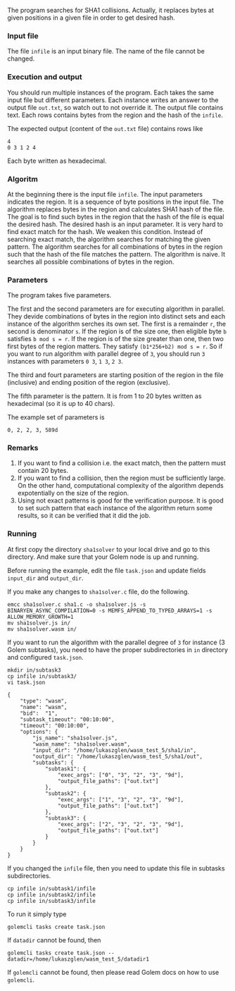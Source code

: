 The program searches for SHA1 collisions. Actually, it replaces bytes at given positions in a given file in order to get desired hash.

### Input file

The file `infile` is an input binary file. The name of the file cannot be changed. 

### Execution and output

You should run multiple instances of the program. Each takes the same input file but different parameters. Each instance writes an answer to the output file `out.txt`, so watch out to not override it. The output file contains text. Each rows contains bytes from the region and the hash of the `infile`.

The expected output (content of the `out.txt` file) contains rows like

```
4
0 3 1 2 4
```

Each byte written as hexadecimal.

### Algoritm

At the beginning there is the input file `infile`. The input parameters indicates the region. It is a sequence of byte positions in the input file. The algorithm replaces bytes in the region and calculates SHA1 hash of the file. The goal is to find such bytes in the region that the hash of the file is equal the desired hash. The desired hash is an input parameter.
It is very hard to find exact match for the hash. We weaken this condition. Instead of searching exact match, the algorithm searches for matching the given pattern. The algorithm searches for all combinations of bytes in the region such that the hash of the file matches the pattern.
The algorithm is naive. It searches all possible combinations of bytes in the region.

### Parameters

The program takes five parameters. 

The first and the second parameters are for executing algorithm in parallel. They devide combinations of bytes in the region into distinct sets and each instance of the algorithm serches its own set. The first is a remainder `r`, the second is denominator `s`. If the region is of the size one, then eligible byte `b` satisfies `b mod s = r`. If the region is of the size greater than one, then two first bytes of the region matters. They satisfy `(b1*256+b2) mod s = r`. So if you want to run algorithm with parallel degree of `3`, you should run `3` instances with parameters `0 3`, `1 3`, `2 3`.

The third and fourt parameters are starting position of the region in the file (inclusive) and ending position of the region (exclusive).

The fifth parameter is the pattern. It is from 1 to 20 bytes written as hexadecimal (so it is up to 40 chars).

The example set of parameters is

```
0, 2, 2, 3, 589d
```

### Remarks

1. If you want to find a collision i.e. the exact match, then the pattern must contain 20 bytes.
2. If you want to find a collision, then the region must be sufficiently large. On the other hand, computational complexity of the algorithm depends expotentially on the size of the region.
3. Using not exact patterns is good for the verification purpose. It is good to set such pattern that each instance of the algorithm return some results, so it can be verified that it did the job.

### Running

At first copy the directory `sha1solver` to your local drive and go to this directory. And make sure that your Golem node is up and running.

Before running the example, edit the file `task.json` and update fields `input_dir` and `output_dir`.

If you make any changes to `sha1solver.c` file, do the following.

```
emcc sha1solver.c sha1.c -o sha1solver.js -s BINARYEN_ASYNC_COMPILATION=0 -s MEMFS_APPEND_TO_TYPED_ARRAYS=1 -s ALLOW_MEMORY_GROWTH=1
mv sha1solver.js in/
mv sha1solver.wasm in/
```

If you want to run the algorithm with the parallel degree of `3` for instance (3 Golem subtasks), you need to have the proper subdirectories in `in` directory and configured `task.json`. 

```
mkdir in/subtask3
cp infile in/subtask3/
vi task.json
```

```
{
    "type": "wasm",
    "name": "wasm",
    "bid":  "1",
    "subtask_timeout": "00:10:00",
    "timeout": "00:10:00",
    "options": {
        "js_name": "sha1solver.js",
        "wasm_name": "sha1solver.wasm",
        "input_dir": "/home/lukaszglen/wasm_test_5/sha1/in",
        "output_dir": "/home/lukaszglen/wasm_test_5/sha1/out",
        "subtasks": {
            "subtask1": {
                "exec_args": ["0", "3", "2", "3", "9d"],
                "output_file_paths": ["out.txt"]
            },
            "subtask2": {
                "exec_args": ["1", "3", "2", "3", "9d"],
                "output_file_paths": ["out.txt"]
            },
            "subtask3": {
                "exec_args": ["2", "3", "2", "3", "9d"],
                "output_file_paths": ["out.txt"]
            }
        }
    }
}
```

If you changed the `infile` file, then you need to update this file in subtasks subdirectories.

```
cp infile in/subtask1/infile 
cp infile in/subtask2/infile 
cp infile in/subtask3/infile 
```

To run it simply type

```
golemcli tasks create task.json
```

If `datadir` cannot be found, then

```
golemcli tasks create task.json --datadir=/home/lukaszglen/wasm_test_5/datadir1
```

If `golemcli` cannot be found, then please read Golem docs on how to use `golemcli`.

